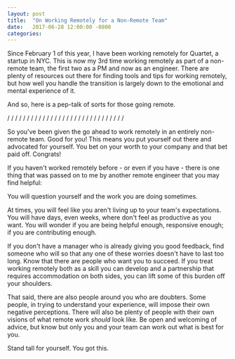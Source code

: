 ```yaml
---
layout: post
title:  "On Working Remotely for a Non-Remote Team"
date:   2017-06-28 12:00:00 -0800
categories:
---
```

Since February 1 of this year, I have been working remotely for Quartet, a startup in NYC. This is now my 3rd time working remotely as part of a non-remote team, the first two as a PM and now as an engineer. There are plenty of resources out there for finding tools and tips for working remotely, but how well you handle the transition is largely down to the emotional and mental experience of it.

And so, here is a pep-talk of sorts for those going remote.

/ / / / / / / / / / / / / / / / / / / / / / / / / / / / / /

So you've been given the go ahead to work remotely in an entirely non-remote team. Good for you! This means you put yourself out there and advocated for yourself. You bet on your worth to your company and that bet paid off. Congrats!

If you haven't worked remotely before - or even if you have - there is one thing that was passed on to me by another remote engineer that you may find helpful:

You will question yourself and the work you are doing sometimes.

At times, you will feel like you aren't living up to your team's expectations. You will have days, even weeks, where don't feel as productive as you want. You will wonder if you are being helpful enough, responsive enough; if you are contributing enough.

If you don't have a manager who is already giving you good feedback, find someone who will so that any one of these worries doesn't have to last too long. Know that there are people who want you to succeed. If you treat working remotely both as a skill you can develop and a partnership that requires accommodation on both sides, you can lift some of this burden off your shoulders.

That said, there are also people around you who are doubters. Some people, in trying to understand your experience, will impose their own negative perceptions. There will also be plenty of people with their own visions of what remote work <em>should</em> look like. Be open and welcoming of advice, but know but only you and your team can work out what is best for you.

Stand tall for yourself. You got this.
